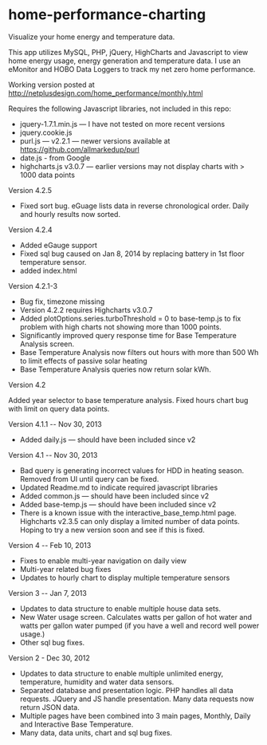 home-performance-charting
=========================

Visualize your home energy and temperature data.

This app utilizes MySQL, PHP, jQuery, HighCharts and Javascript to view home energy usage, energy generation and temperature data. I use an eMonitor and HOBO Data Loggers to track my net zero home performance. 

Working version posted at http://netplusdesign.com/home_performance/monthly.html

Requires the following Javascript libraries, not included in this repo:
- jquery-1.7.1.min.js — I have not tested on more recent versions
- jquery.cookie.js
- purl.js — v2.2.1 — newer versions available at https://github.com/allmarkedup/purl
- date.js - from Google
- highcharts.js v3.0.7 — earlier versions may not display charts with > 1000 data points

Version 4.2.5

- Fixed sort bug. eGuage lists data in reverse chronological order. Daily and hourly results now sorted.

Version 4.2.4

- Added eGauge support
- Fixed sql bug caused on Jan 8, 2014 by replacing battery in 1st floor temperature sensor.
- added index.html

Version 4.2.1-3

- Bug fix, timezone missing
- Version 4.2.2 requires Highcharts v3.0.7
- Added plotOptions.series.turboThreshold = 0 to base-temp.js to fix problem with high charts not showing more than 1000 points.
- Significantly improved query response time for Base Temperature Analysis screen.
- Base Temperature Analysis now filters out hours with more than 500 Wh to limit effects of passive solar heating
- Base Temperature Analysis queries now return solar kWh.

Version 4.2

Added year selector to base temperature analysis.
Fixed hours chart bug with limit on query data points.

Version 4.1.1 -- Nov 30, 2013

- Added daily.js — should have been included since v2

Version 4.1 -- Nov 30, 2013

- Bad query is generating incorrect values for HDD in heating season. Removed from UI until query can be fixed.
- Updated Readme.md to indicate required javascript libraries
- Added common.js — should have been included since v2
- Added base-temp.js — should have been included since v2
- There is a known issue with the interactive_base_temp.html page. Highcharts v2.3.5 can only display a limited number of data points. Hoping to try a new version soon and see if this is fixed.

Version 4 -- Feb 10, 2013

- Fixes to enable multi-year navigation on daily view
- Multi-year related bug fixes
- Updates to hourly chart to display multiple temperature sensors 

Version 3 -- Jan 7, 2013

- Updates to data structure to enable multiple house data sets.
- New Water usage screen. Calculates watts per gallon of hot water and watts per gallon water pumped (if you have a well and record well power usage.)
- Other sql bug fixes.

Version 2 - Dec 30, 2012

- Updates to data structure to enable multiple unlimited energy, temperature, humidity and water data sensors.
- Separated database and presentation logic. PHP handles all data requests. JQuery and JS handle presentation. Many data requests now return JSON data.
- Multiple pages have been combined into 3 main pages, Monthly, Daily and Interactive Base Temperature.
- Many data, data units, chart and sql bug fixes.